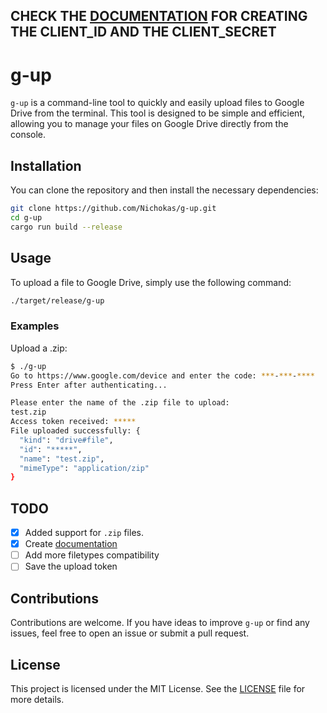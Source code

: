 ## CHECK THE [DOCUMENTATION](https://nichokas.github.io/g-up-docs/client-id-and-client-secret.html) FOR CREATING THE CLIENT_ID AND THE CLIENT_SECRET

# g-up

`g-up` is a command-line tool to quickly and easily upload files to Google Drive from the terminal. This tool is designed to be simple and efficient, allowing you to manage your files on Google Drive directly from the console.

## Installation

You can clone the repository and then install the necessary dependencies:

```bash
git clone https://github.com/Nichokas/g-up.git
cd g-up
cargo run build --release
```

## Usage

To upload a file to Google Drive, simply use the following command:

```bash
./target/release/g-up
```

### Examples

Upload a .zip:

```bash
$ ./g-up 
Go to https://www.google.com/device and enter the code: ***-***-****
Press Enter after authenticating...

Please enter the name of the .zip file to upload: 
test.zip
Access token received: *****
File uploaded successfully: {
  "kind": "drive#file",
  "id": "*****",
  "name": "test.zip",
  "mimeType": "application/zip"
}
```

## TODO

- [x] Added support for `.zip` files.
- [x] Create [documentation](https://nichokas.github.io/g-up-docs/client-id-and-client-secret.html)
- [ ] Add more filetypes compatibility
- [ ] Save the upload token

## Contributions

Contributions are welcome. If you have ideas to improve `g-up` or find any issues, feel free to open an issue or submit a pull request.

## License

This project is licensed under the MIT License. See the [LICENSE](./LICENSE) file for more details.

